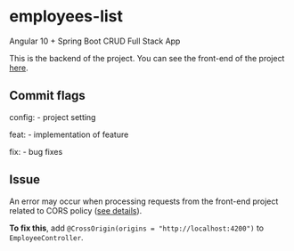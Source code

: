 # employees-list
Angular 10 + Spring Boot CRUD Full Stack App

This is the backend of the project. You can see the front-end of the project [here](https://github.com/LordDetson/employee-list-client).

## Commit flags

config: - project setting

feat: - implementation of feature

fix: - bug fixes

## Issue

An error may occur when processing requests from the front-end project related to CORS policy ([see details](https://stackoverflow.com/questions/56328474/origin-http-localhost4200-has-been-blocked-by-cors-policy-in-angular7)). 

**To fix this**, add `@CrossOrigin(origins = "http://localhost:4200")` to `EmployeeController`.
